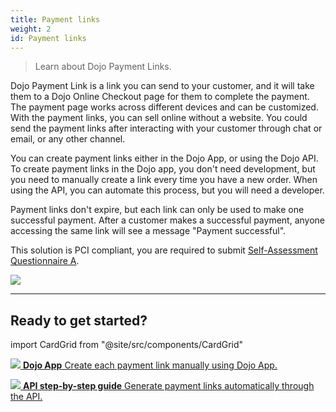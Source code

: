 ```yaml
---
title: Payment links
weight: 2
id: Payment links
---
```


>Learn about Dojo Payment Links.

Dojo Payment Link is a link you can send to your customer, and it will take them to a Dojo Online Checkout page for them to complete the payment. The payment page works across different devices and can be customized. With the payment links, you can sell online without a website. You could send the payment links after interacting with your customer through chat or email, or any other channel.

You can create payment links either in the Dojo App, or using the Dojo API. To create payment links in the Dojo app, you don't need development, but you need to manually create a link every time you have a new order. When using the API, you can automate this process, but you will need a developer.

Payment links don't expire, but each link can only be used to make one successful payment. After a customer makes a successful payment, anyone accessing the same link will see a message "Payment successful".

This solution is PCI compliant, you are required to submit [Self-Assessment Questionnaire A](https://www.pcisecuritystandards.org/documents/PCI-DSS-v3_2_1-SAQ-A.pdf).

![](/images/payment-links.jpg)

---

## Ready to get started?

import CardGrid from "@site/src/components/CardGrid"

<CardGrid home>

[![](/images/dojo-icons/MobileInformation.svg) **Dojo App** Create each payment link manually using Dojo App.](https://support.dojo.tech/hc/en-gb/articles/4415821097874-How-to-use-payment-links)

[![](/images/dojo-icons/BookBookmark.svg) **API step-by-step guide** Generate payment links automatically through the API.](step-by-step-guide)

</CardGrid>
